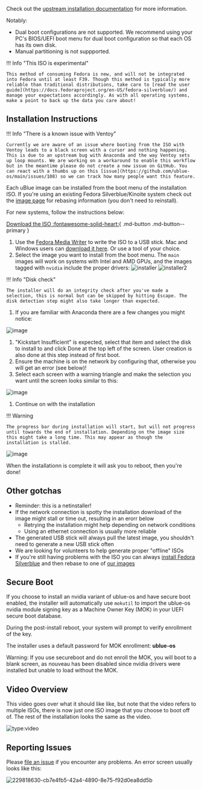 Check out the [upstream installation documentation](https://docs.fedoraproject.org/en-US/fedora-silverblue/installation/) for more information.

Notably:

- Dual boot configurations are not supported. We recommend using your PC's BIOS/UEFI boot menu for dual boot configuration so that each OS has its own disk. 
- Manual partitioning is not suppported.

!!! Info "This ISO is experimental"

    This method of consuming Fedora is new, and will not be integrated into Fedora until at least F39. Though this method is typically more reliable than traditional distributions, take care to [read the user guide](https://docs.fedoraproject.org/en-US/fedora-silverblue/) and manage your expectations accordingly. As with all operating systems, make a point to back up the data you care about! 

## Installation Instructions

!!! Info "There is a known issue with Ventoy"

    Currently we are aware of an issue where booting from the ISO with Ventoy leads to a black screen with a cursor and nothing happening. This is due to an upstream bug with Anaconda and the way Ventoy sets up loop mounts. We are working on a workaround to enable this workflow but in the meantime please do not create a new issue on GitHub. You can react with a thumbs up on this [issue](https://github.com/ublue-os/main/issues/108) so we can track how many people want this feature.

Each uBlue image can be installed from the boot menu of the installation ISO. If you're using an existing Fedora Silverblue/Kinoite system check out the [image page](/images) for rebasing information (you don't need to reinstall).

For new systems, follow the instructions below: 

[Download the ISO :fontawesome-solid-heart:](https://github.com/ublue-os/main/releases){ .md-button .md-button--primary }

1. Use the [Fedora Media Writer](https://flathub.org/apps/details/org.fedoraproject.MediaWriter) to write the ISO to a USB stick. Mac and Windows users can [download it here](https://getfedora.org/en/workstation/download/). Or use a tool of your choice.
1. Select the image you want to install from the boot menu. The `main` images will work on systems with Intel and AMD GPUs, and the images tagged with `nvidia` include the proper drivers: 
![installer](https://user-images.githubusercontent.com/1264109/230446211-a0c4b2e8-2d31-44cb-9179-202f4b9fc52d.png)
![installer2](https://user-images.githubusercontent.com/1264109/230446224-ae43322f-9e4d-4a17-8133-a8bf6def3e64.png)

!!! Info "Disk check"

    The installer will do an integrity check after you've made a selection, this is normal but can be skipped by hitting Escape. The disk detection step might also take longer than expected.

1. If you are familiar with Anaconda there are a few changes you might notice:

![image](https://user-images.githubusercontent.com/1264109/228308230-4cd981f7-d524-44c3-80ff-49e1b62e58fd.png)

1. "Kickstart Insufficient" is expected, select that item and select the disk to install to and click Done at the top left of the screen. User creation is also done at this step instead of first boot.
1. Ensure the machine is on the network by configuring that, otherwise you will get an error (see below)!
1. Select each screen with a warning triangle and make the selection you want until the screen looks similar to this:

![image](https://user-images.githubusercontent.com/1264109/228308903-d3289faf-8d53-4999-9296-2facc364d07b.png)

1. Continue on with the installation

!!! Warning 

    The progress bar during installation will start, but will not progress until towards the end of installation. Depending on the image size this might take a long time. This may appear as though the installation is stalled.  

![image](https://user-images.githubusercontent.com/1264109/228309296-993f7058-7bc7-4157-b1da-3fe908889e37.png)

When the installationn is complete it will ask you to reboot, then you're done!

## Other gotchas

- Reminder: this is a netinstaller!
- If the network connection is spotty the installation download of the image might stall or time out, resulting in an erorr below
    - Retrying the installation might help depending on network conditions
    - Using an ethernet connection is usually more reliable
- The generated USB stick will always pull the latest image, you shouldn't need to generate a new USB stick often 
- We are looking for volunteers to help generate proper "offline" ISOs
- If you're still having problems with the ISO you can always [install Fedora Silverblue](https://docs.fedoraproject.org/en-US/fedora-silverblue/installation/) and then rebase to one of [our images](/images)

## Secure Boot

If you choose to install an nvidia variant of ublue-os and have secure boot enabled, the installer will automatically use `mokutil` to import the ublue-os nvidia module signing key as a Machine Owner Key (MOK) in your UEFI secure boot database.

During the post-install reboot, your system will prompt to verify enrollment of the key.

The installer uses a default password for MOK enrollment: **ublue-os**

Warning: If you use secureboot and do not enroll the MOK, you will boot to a blank screen, as nouveau has been disabled since nvidia drivers were installed but unable to load without the MOK.

## Video Overview

This video goes over what it should like like, but note that the video refers to multiple ISOs, there is now just one ISO image that you choose to boot off of. The rest of the installation looks the same as the video.  

![type:video](https://www.youtube.com/embed/SaPxDJtjoB8)

## Reporting Issues

Please [file an issue](https://github.com/ublue-os/main/issues) if you encounter any problems. An error screen usually looks like this:  

![229818630-cb7e4fb5-42a4-4890-8e75-f92d0ea8dd5b](https://user-images.githubusercontent.com/1264109/230695149-b2c30851-ead0-46f5-8c28-e6aed2b4f6de.png)
